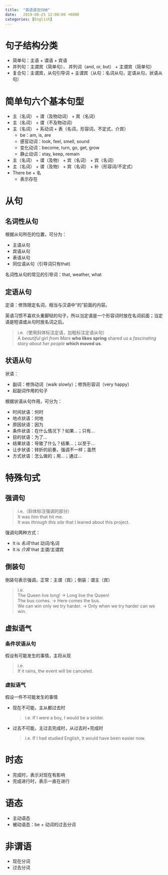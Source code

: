 ```yaml
---
title:  "英语语法归纳"
date:   2019-08-25 12:00:00 +0800
categories: [English]
---
```


# 句子结构分类

* 简单句：主语 + 谓语 + 宾语
* 并列句：主谓宾（简单句）， 并列词（and, or, but） + 主谓宾（简单句）
* 复合句：主谓宾，从句引导词 + 主谓宾（从句：名词从句，定语从句，状语从句）

# 简单句六个基本句型

* 主（名词） + 谓（及物动词） + 宾（名词）
* 主（名词） + 谓（不及物动词）
* 主（名词） + 系动词 + 表（名词，形容词，不定式，介宾）
  * be：am, is, are
  * 感官动词：look, feel, smell, sound
  * 变化动词：become, turn, go, get, grow
  * 静止动词：stay, keep, remain
* 主（名词） + 谓（及物） + 宾（名词） + 宾（名词）
* 主（名词） + 谓（及物） + 宾（名词） + 补（形容词/不定式）
* There be + 名
  * 表示存在

<!--more-->

# 从句

## 名词性从句

根据从句所在的位置，可分为：
* 主语从句
* 宾语从句
* 表语从句
* 同位语从句（引导词只有that)

名词性从句的常见的引导词：that, weather, what

## 定语从句

定语：修饰限定名词，相当与汉语中“的”前面的内容。

英语习惯不喜欢头重脚轻的句子，所以当定语是一个形容词时放在名词前面；当定语是短语或从句时放名词之后。

> i.e.（使用斜体标注定语，加粗标注定语从句）<br>
A *beautiful* girl *from Mars* **who likes spring** shared us a *fascinating* story *about her people* **which moved us**.

## 状语从句

状语：
* 副词：修饰动词（walk slowly）；修饰形容词（very happy）
* 起副词作用的句子

根据状语从句作用，可分为：
* 时间状语：何时
* 地点状语：何地
* 原因状语：因为
* 条件状语：在什么情况下？如果...；只有...
* 目的状语：为了...
* 结果状语：导致了什么？结果...；以至于...
* 让步状语：转折的前奏，强调不一样；虽然
* 方式状语：怎么做的；用...；通过...

# 特殊句式

## 强调句

> i.e.（斜体标注强调的部分）<br>
It was *him* that hit me.<br>
It was *through this site* that I leaned about this project.

强调句两种方式：
* It is *名词* that 动词/名词
* It is *介宾* that 主谓/主谓宾

## 倒装句

倒装句表示强调，正常：主谓（宾）；倒装：谓主（宾）

> i.e. <br>
> The Queen live long! -> Long live the Queen!<br>
> The bus comes. -> Here comes the bus.<br>
> We can win only we try harder. -> Only when we try harder can we win.<br>

## 虚拟语气

### 条件状语从句

假设有可能发生的事情，主将从现
> i.e.<br>
> If it rains, the event will be canceled.

### 虚拟语气

假设一件不可能发生的事情

* 现在不可能，主从都过去时
  > i.e. If I were a boy, I would be a solder.
* 过去不可能，主过去完成时，从过去时+完成时
  > i.e. If I had studied English, it would have been easier now.

# 时态

* 完成时，表示对现在有影响
* 完成进行时，表示一直在进行

# 语态

* 主动语态
* 被动语态：be + 动词的过去分词

# 非谓语

* 现在分词
* 过去分词